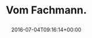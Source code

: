 ---
retweeted: false
source: <a href="https://about.twitter.com/products/tweetdeck" rel="nofollow">TweetDeck</a>
entities:
  user_mentions: []
  urls: []
  symbols: []
  media:
  - expanded_url: https://twitter.com/bascht/status/749894578921242624/photo/1
    indices:
    - '14'
    - '37'
    url: https://t.co/o0xi2zNZOQ
    media_url: http://pbs.twimg.com/media/CmgpI8XWIAA6QDK.jpg
    id_str: '749894571576926208'
    id: '749894571576926208'
    media_url_https: https://pbs.twimg.com/media/CmgpI8XWIAA6QDK.jpg
    sizes:
      medium:
        w: '252'
        h: '323'
        resize: fit
      large:
        w: '252'
        h: '323'
        resize: fit
      small:
        w: '252'
        h: '323'
        resize: fit
      thumb:
        w: '150'
        h: '150'
        resize: crop
    type: photo
    display_url: pic.twitter.com/o0xi2zNZOQ
  hashtags: []
display_text_range:
- '0'
- '37'
favorite_count: '3'
id_str: '749894578921242624'
truncated: false
retweet_count: '0'
id: '749894578921242624'
possibly_sensitive: false
created_at: Mon Jul 04 09:16:14 +0000 2016
favorited: false
full_text: Vom Fachmann.
lang: de
extended_entities:
  media:
  - expanded_url: https://twitter.com/bascht/status/749894578921242624/photo/1
    indices:
    - '14'
    - '37'
    url: https://t.co/o0xi2zNZOQ
    media_url: http://pbs.twimg.com/media/CmgpI8XWIAA6QDK.jpg
    id_str: '749894571576926208'
    id: '749894571576926208'
    media_url_https: https://pbs.twimg.com/media/CmgpI8XWIAA6QDK.jpg
    sizes:
      medium:
        w: '252'
        h: '323'
        resize: fit
      large:
        w: '252'
        h: '323'
        resize: fit
      small:
        w: '252'
        h: '323'
        resize: fit
      thumb:
        w: '150'
        h: '150'
        resize: crop
    type: photo
    display_url: pic.twitter.com/o0xi2zNZOQ
tags:
- pesos/twitter
date: '2016-07-04T09:16:14+00:00'
src: https://twitter.com/bascht/status/749894578921242624
original_url: https://twitter.com/bascht/status/749894578921242624
type: twitter_tweet
media_url: https://img.bascht.com/twitter/pbs.twimg.com/media/CmgpI8XWIAA6QDK.jpg
text: Vom Fachmann.
title: 'Vom Fachmann.

  '

---